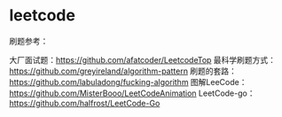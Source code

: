 # leetcode

刷题参考：

大厂面试题：https://github.com/afatcoder/LeetcodeTop
最科学刷题方式：https://github.com/greyireland/algorithm-pattern
刷题的套路：https://github.com/labuladong/fucking-algorithm
图解LeeCode：https://github.com/MisterBooo/LeetCodeAnimation
LeetCode-go：https://github.com/halfrost/LeetCode-Go
